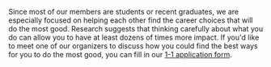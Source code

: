 Since most of our members are students or recent graduates, we are especially focused on helping each other find the career choices that will do the most good. Research suggests that thinking carefully about what you do can allow you to have at least dozens of times more impact. If you'd like to meet one of our organizers to discuss how you could find the best ways for you to do the most good, you can fill in our [1-1 application form](https://docs.google.com/forms/d/e/1FAIpQLSf8Xo_ADgMP-gH8X0vrAnkS_QtOTeODRr_yyP8pXyIG0Dq72w/viewform?usp=sf_link).
